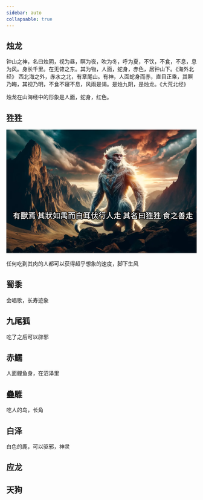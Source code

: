 ```yaml
---
sidebar: auto
collapsable: true
---
```

<!-- ## 《奈落》游戏剧本 -->
## 烛龙

钟山之神，名曰烛阴，视为昼，瞑为夜，吹为冬，呼为夏，不饮，不食，不息，息为风。身长千里。在无䏿之东。其为物，人面，蛇身，赤色，居钟山下。《海外北经》
西北海之外，赤水之北，有章尾山。有神，人面蛇身而赤，直目正乘，其瞑乃晦，其视乃明，不食不寝不息，风雨是谒。是烛九阴，是烛龙。《大荒北经》

烛龙在山海经中的形象是人面，蛇身，红色。


## 狌狌

![](./1.png)

任何吃到其肉的人都可以获得超乎想象的速度，脚下生风

## 蜀黍

会唱歌，长寿迹象

## 九尾狐

吃了之后可以辟邪

## 赤鱬

人面鲤鱼身，在沼泽里

## 蠱雕

吃人的鸟，长角

## 白泽
白色的鹿，可以驱邪，神灵

## 应龙

## 天狗
<!-- ## 华为人才认证学习经历

### [HCIA-AI](/HUAWEI/HCIA-AI) -->